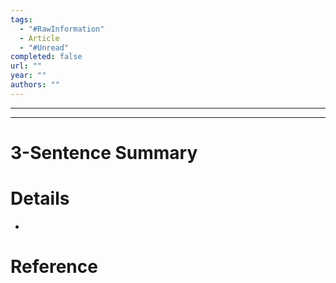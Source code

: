```yaml
---
tags:
  - "#RawInformation"
  - Article
  - "#Unread"
completed: false
url: ""
year: ""
authors: ""
---
```

---



---

# 3-Sentence Summary



# Details
- 

# Reference

